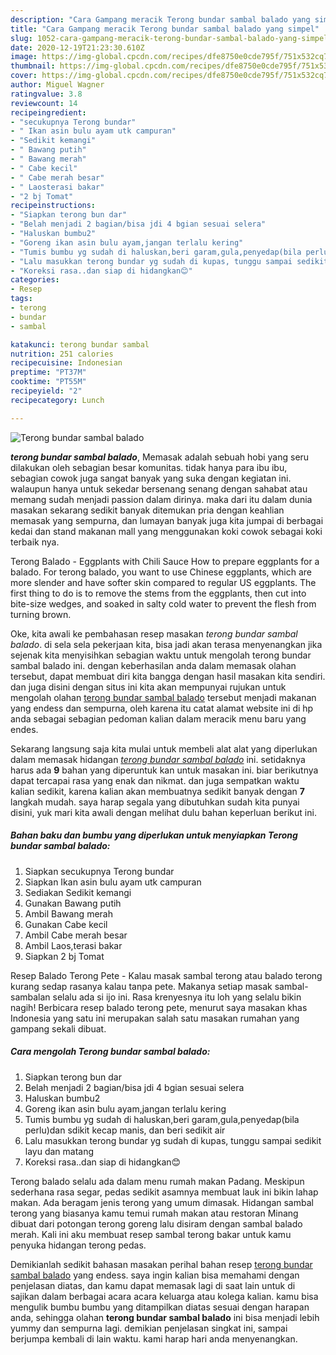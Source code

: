 ```yaml
---
description: "Cara Gampang meracik Terong bundar sambal balado yang simpel"
title: "Cara Gampang meracik Terong bundar sambal balado yang simpel"
slug: 1052-cara-gampang-meracik-terong-bundar-sambal-balado-yang-simpel
date: 2020-12-19T21:23:30.610Z
image: https://img-global.cpcdn.com/recipes/dfe8750e0cde795f/751x532cq70/terong-bundar-sambal-balado-foto-resep-utama.jpg
thumbnail: https://img-global.cpcdn.com/recipes/dfe8750e0cde795f/751x532cq70/terong-bundar-sambal-balado-foto-resep-utama.jpg
cover: https://img-global.cpcdn.com/recipes/dfe8750e0cde795f/751x532cq70/terong-bundar-sambal-balado-foto-resep-utama.jpg
author: Miguel Wagner
ratingvalue: 3.8
reviewcount: 14
recipeingredient:
- "secukupnya Terong bundar"
- " Ikan asin bulu ayam utk campuran"
- "Sedikit kemangi"
- " Bawang putih"
- " Bawang merah"
- " Cabe kecil"
- " Cabe merah besar"
- " Laosterasi bakar"
- "2 bj Tomat"
recipeinstructions:
- "Siapkan terong bun dar"
- "Belah menjadi 2 bagian/bisa jdi 4 bgian sesuai selera"
- "Haluskan bumbu2"
- "Goreng ikan asin bulu ayam,jangan terlalu kering"
- "Tumis bumbu yg sudah di haluskan,beri garam,gula,penyedap(bila perlu)dan sdikit kecap manis, dan beri sedikit air"
- "Lalu masukkan terong bundar yg sudah di kupas, tunggu sampai sedikit layu dan matang"
- "Koreksi rasa..dan siap di hidangkan😊"
categories:
- Resep
tags:
- terong
- bundar
- sambal

katakunci: terong bundar sambal 
nutrition: 251 calories
recipecuisine: Indonesian
preptime: "PT37M"
cooktime: "PT55M"
recipeyield: "2"
recipecategory: Lunch

---
```



![Terong bundar sambal balado](https://img-global.cpcdn.com/recipes/dfe8750e0cde795f/751x532cq70/terong-bundar-sambal-balado-foto-resep-utama.jpg)

<b><i>terong bundar sambal balado</i></b>, Memasak adalah sebuah hobi yang seru dilakukan oleh sebagian besar komunitas. tidak hanya para ibu ibu, sebagian cowok juga sangat banyak yang suka dengan kegiatan ini. walaupun hanya untuk sekedar bersenang senang dengan sahabat atau memang sudah menjadi passion dalam dirinya. maka dari itu dalam dunia masakan sekarang sedikit banyak ditemukan pria dengan keahlian memasak yang sempurna, dan lumayan banyak juga kita jumpai di berbagai kedai dan stand makanan mall yang menggunakan koki cowok sebagai koki terbaik nya.

Terong Balado - Eggplants with Chili Sauce How to prepare eggplants for a balado. For terong balado, you want to use Chinese eggplants, which are more slender and have softer skin compared to regular US eggplants. The first thing to do is to remove the stems from the eggplants, then cut into bite-size wedges, and soaked in salty cold water to prevent the flesh from turning brown.

Oke, kita awali ke pembahasan resep masakan <i>terong bundar sambal balado</i>. di sela sela pekerjaan kita, bisa jadi akan terasa menyenangkan jika sejenak kita menyisihkan sebagian waktu untuk mengolah terong bundar sambal balado ini. dengan keberhasilan anda dalam memasak olahan tersebut, dapat membuat diri kita bangga dengan hasil masakan kita sendiri. dan juga disini dengan situs ini kita akan mempunyai rujukan untuk mengolah olahan <u>terong bundar sambal balado</u> tersebut menjadi makanan yang endess dan sempurna, oleh karena itu catat alamat website ini di hp anda sebagai sebagian pedoman kalian dalam meracik menu baru yang endes.


Sekarang langsung saja kita mulai untuk membeli alat alat yang diperlukan dalam memasak hidangan <u><i>terong bundar sambal balado</i></u> ini. setidaknya harus ada <b>9</b> bahan yang diperuntuk kan untuk masakan ini. biar berikutnya dapat tercapai rasa yang enak dan nikmat. dan juga sempatkan waktu kalian sedikit, karena kalian akan membuatnya sedikit banyak dengan <b>7</b> langkah mudah. saya harap segala yang dibutuhkan sudah kita punyai disini, yuk mari kita awali dengan melihat dulu bahan keperluan berikut ini.

<!--inarticleads1-->

##### Bahan baku dan bumbu yang diperlukan untuk menyiapkan Terong bundar sambal balado:

1. Siapkan secukupnya Terong bundar
1. Siapkan  Ikan asin bulu ayam utk campuran
1. Sediakan Sedikit kemangi
1. Gunakan  Bawang putih
1. Ambil  Bawang merah
1. Gunakan  Cabe kecil
1. Ambil  Cabe merah besar
1. Ambil  Laos,terasi bakar
1. Siapkan 2 bj Tomat


Resep Balado Terong Pete - Kalau masak sambal terong atau balado terong kurang sedap rasanya kalau tanpa pete. Makanya setiap masak sambal-sambalan selalu ada si ijo ini. Rasa krenyesnya itu loh yang selalu bikin nagih! Berbicara resep balado terong pete, menurut saya masakan khas Indonesia yang satu ini merupakan salah satu masakan rumahan yang gampang sekali dibuat. 

<!--inarticleads2-->

##### Cara mengolah Terong bundar sambal balado:

1. Siapkan terong bun dar
1. Belah menjadi 2 bagian/bisa jdi 4 bgian sesuai selera
1. Haluskan bumbu2
1. Goreng ikan asin bulu ayam,jangan terlalu kering
1. Tumis bumbu yg sudah di haluskan,beri garam,gula,penyedap(bila perlu)dan sdikit kecap manis, dan beri sedikit air
1. Lalu masukkan terong bundar yg sudah di kupas, tunggu sampai sedikit layu dan matang
1. Koreksi rasa..dan siap di hidangkan😊


Terong balado selalu ada dalam menu rumah makan Padang. Meskipun sederhana rasa segar, pedas sedikit asamnya membuat lauk ini bikin lahap makan. Ada beragam jenis terong yang umum dimasak. Hidangan sambal terong yang biasanya kamu temui rumah makan atau restoran Minang dibuat dari potongan terong goreng lalu disiram dengan sambal balado merah. Kali ini aku membuat resep sambal terong bakar untuk kamu penyuka hidangan terong pedas. 

Demikianlah sedikit bahasan masakan perihal bahan resep <u>terong bundar sambal balado</u> yang endess. saya ingin kalian bisa memahami dengan penjelasan diatas, dan kamu dapat memasak lagi di saat lain untuk di sajikan dalam berbagai acara acara keluarga atau kolega kalian. kamu bisa mengulik bumbu bumbu yang ditampilkan diatas sesuai dengan harapan anda, sehingga olahan <b>terong bundar sambal balado</b> ini bisa menjadi lebih yummy dan sempurna lagi. demikian penjelasan singkat ini, sampai berjumpa kembali di lain waktu. kami harap hari anda menyenangkan.
